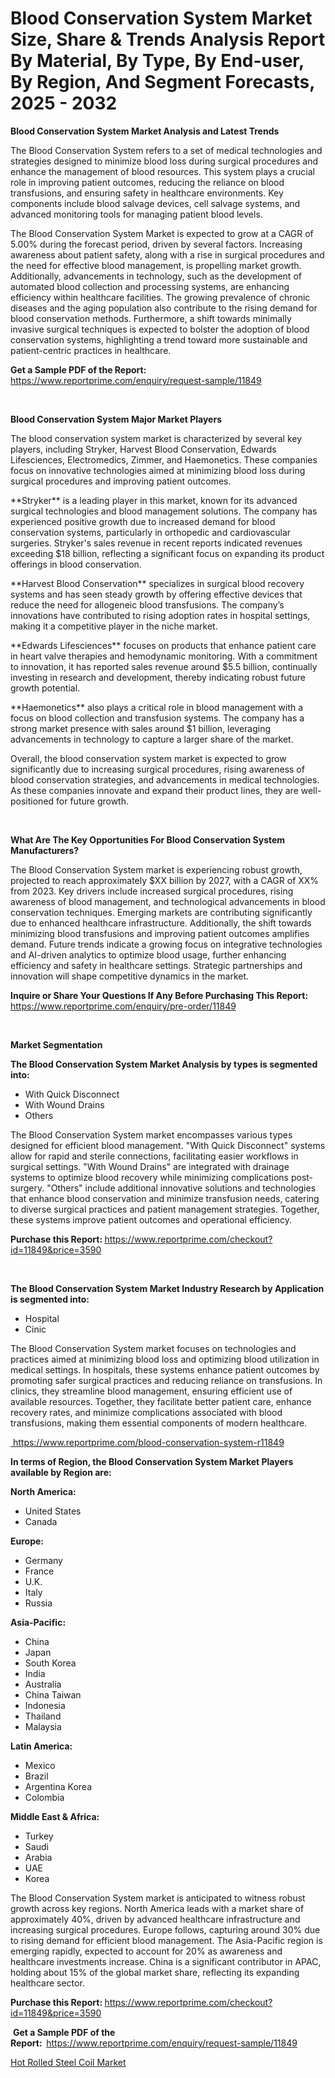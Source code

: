 <p><h1>Blood Conservation System Market Size, Share & Trends Analysis Report By Material, By Type, By End-user, By Region, And Segment Forecasts, 2025 - 2032</h1></p><p><strong>Blood Conservation System Market Analysis and Latest Trends</strong></p>
<p><p>The Blood Conservation System refers to a set of medical technologies and strategies designed to minimize blood loss during surgical procedures and enhance the management of blood resources. This system plays a crucial role in improving patient outcomes, reducing the reliance on blood transfusions, and ensuring safety in healthcare environments. Key components include blood salvage devices, cell salvage systems, and advanced monitoring tools for managing patient blood levels.</p><p>The Blood Conservation System Market is expected to grow at a CAGR of 5.00% during the forecast period, driven by several factors. Increasing awareness about patient safety, along with a rise in surgical procedures and the need for effective blood management, is propelling market growth. Additionally, advancements in technology, such as the development of automated blood collection and processing systems, are enhancing efficiency within healthcare facilities. The growing prevalence of chronic diseases and the aging population also contribute to the rising demand for blood conservation methods. Furthermore, a shift towards minimally invasive surgical techniques is expected to bolster the adoption of blood conservation systems, highlighting a trend toward more sustainable and patient-centric practices in healthcare.</p></p>
<p><strong>Get a Sample PDF of the Report:&nbsp;</strong> <a href="https://www.reportprime.com/enquiry/request-sample/11849?utm_campaign=2288&utm_medium=2&utm_source=Github&utm_content=ia&utm_term=17032025&utm_id=blood-conservation-system">https://www.reportprime.com/enquiry/request-sample/11849</a></p>
<p>&nbsp;</p>
<p><strong>Blood Conservation System Major Market Players</strong></p>
<p><p>The blood conservation system market is characterized by several key players, including Stryker, Harvest Blood Conservation, Edwards Lifesciences, Electromedics, Zimmer, and Haemonetics. These companies focus on innovative technologies aimed at minimizing blood loss during surgical procedures and improving patient outcomes.</p><p>**Stryker** is a leading player in this market, known for its advanced surgical technologies and blood management solutions. The company has experienced positive growth due to increased demand for blood conservation systems, particularly in orthopedic and cardiovascular surgeries. Stryker's sales revenue in recent reports indicated revenues exceeding $18 billion, reflecting a significant focus on expanding its product offerings in blood conservation.</p><p>**Harvest Blood Conservation** specializes in surgical blood recovery systems and has seen steady growth by offering effective devices that reduce the need for allogeneic blood transfusions. The company’s innovations have contributed to rising adoption rates in hospital settings, making it a competitive player in the niche market.</p><p>**Edwards Lifesciences** focuses on products that enhance patient care in heart valve therapies and hemodynamic monitoring. With a commitment to innovation, it has reported sales revenue around $5.5 billion, continually investing in research and development, thereby indicating robust future growth potential.</p><p>**Haemonetics** also plays a critical role in blood management with a focus on blood collection and transfusion systems. The company has a strong market presence with sales around $1 billion, leveraging advancements in technology to capture a larger share of the market.</p><p>Overall, the blood conservation system market is expected to grow significantly due to increasing surgical procedures, rising awareness of blood conservation strategies, and advancements in medical technologies. As these companies innovate and expand their product lines, they are well-positioned for future growth.</p></p>
<p>&nbsp;</p>
<p><strong>What Are The Key Opportunities For Blood Conservation System Manufacturers?</strong></p>
<p><p>The Blood Conservation System market is experiencing robust growth, projected to reach approximately $XX billion by 2027, with a CAGR of XX% from 2023. Key drivers include increased surgical procedures, rising awareness of blood management, and technological advancements in blood conservation techniques. Emerging markets are contributing significantly due to enhanced healthcare infrastructure. Additionally, the shift towards minimizing blood transfusions and improving patient outcomes amplifies demand. Future trends indicate a growing focus on integrative technologies and AI-driven analytics to optimize blood usage, further enhancing efficiency and safety in healthcare settings. Strategic partnerships and innovation will shape competitive dynamics in the market.</p></p>
<p><strong>Inquire or Share Your Questions If Any Before Purchasing This Report:</strong> <a href="https://www.reportprime.com/enquiry/pre-order/11849?utm_campaign=2288&utm_medium=2&utm_source=Github&utm_content=ia&utm_term=17032025&utm_id=blood-conservation-system">https://www.reportprime.com/enquiry/pre-order/11849</a></p>
<p>&nbsp;</p>
<p><strong>Market Segmentation</strong></p>
<p><strong>The Blood Conservation System Market Analysis by types is segmented into:</strong></p>
<p><ul><li>With Quick Disconnect</li><li>With Wound Drains</li><li>Others</li></ul></p>
<p><p>The Blood Conservation System market encompasses various types designed for efficient blood management. "With Quick Disconnect" systems allow for rapid and sterile connections, facilitating easier workflows in surgical settings. "With Wound Drains" are integrated with drainage systems to optimize blood recovery while minimizing complications post-surgery. "Others" include additional innovative solutions and technologies that enhance blood conservation and minimize transfusion needs, catering to diverse surgical practices and patient management strategies. Together, these systems improve patient outcomes and operational efficiency.</p></p>
<p><strong>Purchase this Report:&nbsp;</strong><a href="https://www.reportprime.com/checkout?id=11849&price=3590&utm_campaign=2288&utm_medium=2&utm_source=Github&utm_content=ia&utm_term=17032025&utm_id=blood-conservation-system">https://www.reportprime.com/checkout?id=11849&price=3590</a></p>
<p>&nbsp;</p>
<p><strong>The Blood Conservation System Market Industry Research by Application is segmented into:</strong></p>
<p><ul><li>Hospital</li><li>Cinic</li></ul></p>
<p><p>The Blood Conservation System market focuses on technologies and practices aimed at minimizing blood loss and optimizing blood utilization in medical settings. In hospitals, these systems enhance patient outcomes by promoting safer surgical practices and reducing reliance on transfusions. In clinics, they streamline blood management, ensuring efficient use of available resources. Together, they facilitate better patient care, enhance recovery rates, and minimize complications associated with blood transfusions, making them essential components of modern healthcare.</p></p>
<p><a href="https://www.reportprime.com/blood-conservation-system-r11849?utm_campaign=2288&utm_medium=2&utm_source=Github&utm_content=ia&utm_term=17032025&utm_id=blood-conservation-system">&nbsp;https://www.reportprime.com/blood-conservation-system-r11849</a></p>
<p><strong>In terms of Region, the Blood Conservation System Market Players available by Region are:</strong></p>
<p>
    <p> <strong> North America: </strong>
        <ul>
            <li>United States</li>
            <li>Canada</li>
        </ul>
        </p> 
    <p> <strong> Europe: </strong>
        <ul>
            <li>Germany</li>
            <li>France</li>
            <li>U.K.</li>
            <li>Italy</li>
            <li>Russia</li>
        </ul>
        </p> 
    <p> <strong> Asia-Pacific: </strong>
        <ul>
            <li>China</li>
            <li>Japan</li>
            <li>South Korea</li>
            <li>India</li>
            <li>Australia</li>
            <li>China Taiwan</li>
            <li>Indonesia</li>
            <li>Thailand</li>
            <li>Malaysia</li>
        </ul>
        </p> 
    <p> <strong> Latin America: </strong>
        <ul>
            <li>Mexico</li>
            <li>Brazil</li>
            <li>Argentina Korea</li>
            <li>Colombia</li>
        </ul>
        </p> 
    <p> <strong> Middle East & Africa: </strong>
        <ul>
            <li>Turkey</li>
            <li>Saudi</li>
            <li>Arabia</li>
            <li>UAE</li>
            <li>Korea</li>
        </ul>
    </p>
    </p>
<p><p>The Blood Conservation System market is anticipated to witness robust growth across key regions. North America leads with a market share of approximately 40%, driven by advanced healthcare infrastructure and increasing surgical procedures. Europe follows, capturing around 30% due to rising demand for efficient blood management. The Asia-Pacific region is emerging rapidly, expected to account for 20% as awareness and healthcare investments increase. China is a significant contributor in APAC, holding about 15% of the global market share, reflecting its expanding healthcare sector.</p></p>
<p><strong>Purchase this Report: </strong><a href="https://www.reportprime.com/checkout?id=11849&price=3590&utm_campaign=2288&utm_medium=2&utm_source=Github&utm_content=ia&utm_term=17032025&utm_id=blood-conservation-system">https://www.reportprime.com/checkout?id=11849&price=3590</a></p>
<p>&nbsp;<strong>Get a Sample PDF of the Report:&nbsp;&nbsp;</strong><a href="https://www.reportprime.com/enquiry/request-sample/11849?utm_campaign=2288&utm_medium=2&utm_source=Github&utm_content=ia&utm_term=17032025&utm_id=blood-conservation-system">https://www.reportprime.com/enquiry/request-sample/11849</a></p>
<p><strong></strong></p>
<p><p><a href="https://github.com/rosamariarocque98/Market-Research-Report-List-1/blob/main/hot-rolled-steel-coil-market.md?utm_campaign=2288&utm_medium=2&utm_source=Github&utm_content=ia&utm_term=17032025&utm_id=blood-conservation-system">Hot Rolled Steel Coil Market</a></p></p>